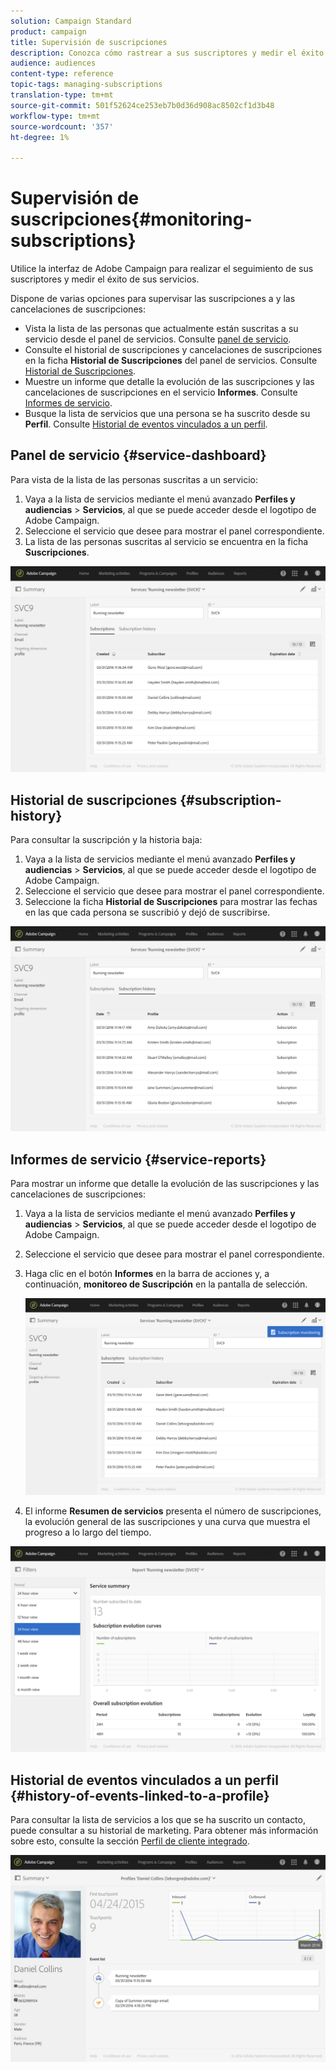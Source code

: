```yaml
---
solution: Campaign Standard
product: campaign
title: Supervisión de suscripciones
description: Conozca cómo rastrear a sus suscriptores y medir el éxito de sus servicios mediante paneles e informes.
audience: audiences
content-type: reference
topic-tags: managing-subscriptions
translation-type: tm+mt
source-git-commit: 501f52624ce253eb7b0d36d908ac8502cf1d3b48
workflow-type: tm+mt
source-wordcount: '357'
ht-degree: 1%

---
```



# Supervisión de suscripciones{#monitoring-subscriptions}

Utilice la interfaz de Adobe Campaign para realizar el seguimiento de sus suscriptores y medir el éxito de sus servicios.

Dispone de varias opciones para supervisar las suscripciones a y las cancelaciones de suscripciones:

* Vista la lista de las personas que actualmente están suscritas a su servicio desde el panel de servicios. Consulte [panel de servicio](#service-dashboard).
* Consulte el historial de suscripciones y cancelaciones de suscripciones en la ficha **Historial de Suscripciones** del panel de servicios. Consulte [Historial de Suscripciones](#subscription-history).
* Muestre un informe que detalle la evolución de las suscripciones y las cancelaciones de suscripciones en el servicio **Informes**. Consulte [Informes de servicio](#service-reports).
* Busque la lista de servicios que una persona se ha suscrito desde su **Perfil**. Consulte [Historial de eventos vinculados a un perfil](#history-of-events-linked-to-a-profile).

## Panel de servicio {#service-dashboard}

Para vista de la lista de las personas suscritas a un servicio:

1. Vaya a la lista de servicios mediante el menú avanzado **Perfiles y audiencias** > **Servicios**, al que se puede acceder desde el logotipo de Adobe Campaign.
1. Seleccione el servicio que desee para mostrar el panel correspondiente.
1. La lista de las personas suscritas al servicio se encuentra en la ficha **Suscripciones**.

![](assets/lp_monitoring_subscriptions_1.png)

## Historial de suscripciones {#subscription-history}

Para consultar la suscripción y la historia baja:

1. Vaya a la lista de servicios mediante el menú avanzado **Perfiles y audiencias** > **Servicios**, al que se puede acceder desde el logotipo de Adobe Campaign.
1. Seleccione el servicio que desee para mostrar el panel correspondiente.
1. Seleccione la ficha **Historial de Suscripciones** para mostrar las fechas en las que cada persona se suscribió y dejó de suscribirse.

![](assets/lp_monitoring_subscriptions_2.png)

## Informes de servicio {#service-reports}

Para mostrar un informe que detalle la evolución de las suscripciones y las cancelaciones de suscripciones:

1. Vaya a la lista de servicios mediante el menú avanzado **Perfiles y audiencias** > **Servicios**, al que se puede acceder desde el logotipo de Adobe Campaign.
1. Seleccione el servicio que desee para mostrar el panel correspondiente.
1. Haga clic en el botón **Informes** en la barra de acciones y, a continuación, **monitoreo de Suscripción** en la pantalla de selección.

   ![](assets/lp_monitoring_subscriptions_3.png)

1. El informe **Resumen de servicios** presenta el número de suscripciones, la evolución general de las suscripciones y una curva que muestra el progreso a lo largo del tiempo.

![](assets/lp_monitoring_subscriptions_4.png)

## Historial de eventos vinculados a un perfil {#history-of-events-linked-to-a-profile}

Para consultar la lista de servicios a los que se ha suscrito un contacto, puede consultar a su historial de marketing. Para obtener más información sobre esto, consulte la sección [Perfil de cliente integrado](../../audiences/using/integrated-customer-profile.md).

![](assets/lp_monitoring_subscriptions_5.png)

